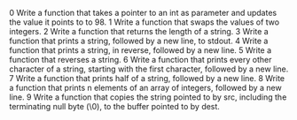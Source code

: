 0	Write a function that takes a pointer to an int as parameter and updates the value it points to to 98.
1	Write a function that swaps the values of two integers.
2	Write a function that returns the length of a string.
3	Write a function that prints a string, followed by a new line, to stdout.
4	Write a function that prints a string, in reverse, followed by a new line.
5	Write a function that reverses a string.
6	Write a function that prints every other character of a string, starting with the first character, followed by a new line.
7	Write a function that prints half of a string, followed by a new line.
8	Write a function that prints n elements of an array of integers, followed by a new line.
9	Write a function that copies the string pointed to by src, including the terminating null byte (\0), to the buffer pointed to by dest.
